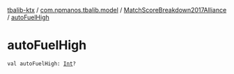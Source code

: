 [tbalib-ktx](../../index.md) / [com.npmanos.tbalib.model](../index.md) / [MatchScoreBreakdown2017Alliance](index.md) / [autoFuelHigh](./auto-fuel-high.md)

# autoFuelHigh

`val autoFuelHigh: `[`Int`](https://kotlinlang.org/api/latest/jvm/stdlib/kotlin/-int/index.html)`?`